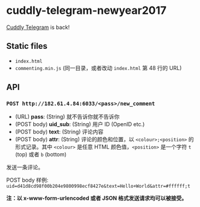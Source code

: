 cuddly-telegram-newyear2017
===========================

[Cuddly Telegram](https://github.com/hsefz2018/cuddly-telegram-newyear2016) is back!

## Static files

* `index.html`
* `commenting.min.js` (同一目录，或者改动 `index.html` 第 48 行的 URL)

## API

### `POST http://182.61.4.84:6033/<pass>/new_comment`
- (URL) **pass**: (String) 就不告诉你就不告诉你
- (POST body) **uid_sub**: (String) 用户 ID (OpenID etc.)
- (POST body) **text**: (String) 评论内容
- (POST body) **attr**: (String) 评论的颜色和位置，以 `<colour>;<position>` 的形式记录。其中 `<colour>` 是任意 HTML 颜色值，`<position>` 是一个字符 `t` (top) 或者 `b` (bottom)

发送一条评论。

POST body 样例: `uid=d41d8cd98f00b204e9800998ecf8427e&text=Hello+World&attr=#ffffff;t`

**注：以 x-www-form-urlencoded 或者 JSON 格式发送请求均可以被接受。**
